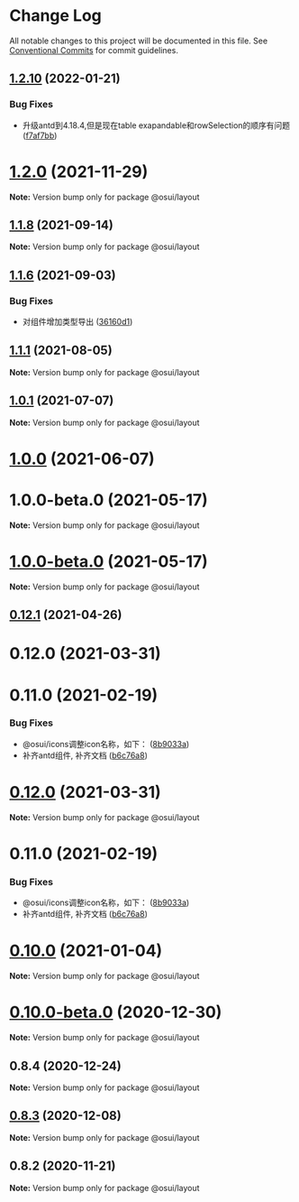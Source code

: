 # Change Log

All notable changes to this project will be documented in this file.
See [Conventional Commits](https://conventionalcommits.org) for commit guidelines.

## [1.2.10](https://gitee.com/gitee-fe/osui/tree/master/compare/v1.2.9...v1.2.10) (2022-01-21)


### Bug Fixes

* 升级antd到4.18.4,但是现在table exapandable和rowSelection的顺序有问题 ([f7af7bb](https://gitee.com/gitee-fe/osui/tree/master/commits/f7af7bbad5ed53099f4cc4c97c5852e631846616))





# [1.2.0](https://gitee.com/gitee-fe/osui/tree/master/compare/v1.1.23...v1.2.0) (2021-11-29)

**Note:** Version bump only for package @osui/layout





## [1.1.8](https://gitee.com/gitee-fe/osui/tree/master/compare/v1.1.7...v1.1.8) (2021-09-14)

**Note:** Version bump only for package @osui/layout





## [1.1.6](https://gitee.com/gitee-fe/osui/tree/master/compare/v1.1.5...v1.1.6) (2021-09-03)


### Bug Fixes

* 对组件增加类型导出 ([36160d1](https://gitee.com/gitee-fe/osui/tree/master/commits/36160d14e8fee068f34d363d529345d95cfbd39e))





## [1.1.1](https://gitee.com/gitee-fe/osui/tree/master/compare/v1.0.0-beta.1...v1.1.1) (2021-08-05)

**Note:** Version bump only for package @osui/layout





## [1.0.1](https://gitee.com/gitee-fe/osui/tree/master/compare/@osui/layout@1.0.0...@osui/layout@1.0.1) (2021-07-07)

**Note:** Version bump only for package @osui/layout





# [1.0.0](https://gitee.com/gitee-fe/osui/tree/master/compare/@osui/layout@0.12.1...@osui/layout@1.0.0) (2021-06-07)



# 1.0.0-beta.0 (2021-05-17)

**Note:** Version bump only for package @osui/layout





# [1.0.0-beta.0](https://gitee.com/gitee-fe/osui/tree/master/compare/v0.12.1...v1.0.0-beta.0) (2021-05-17)

**Note:** Version bump only for package @osui/layout





## [0.12.1](https://gitee.com/gitee-fe/osui/tree/master/compare/@osui/layout@0.10.0...@osui/layout@0.12.1) (2021-04-26)



# 0.12.0 (2021-03-31)



# 0.11.0 (2021-02-19)


### Bug Fixes

* @osui/icons调整icon名称，如下： ([8b9033a](https://gitee.com/gitee-fe/osui/tree/master/commits/8b9033af14f14ebae853692523739ca22c64123a))
* 补齐antd组件, 补齐文档 ([b6c76a8](https://gitee.com/gitee-fe/osui/tree/master/commits/b6c76a864b121479e151a97e926546f3370d0aed))





# [0.12.0](https://gitee.com/gitee-fe/osui/tree/master/compare/v0.11.0...v0.12.0) (2021-03-31)

**Note:** Version bump only for package @osui/layout





# 0.11.0 (2021-02-19)


### Bug Fixes

* @osui/icons调整icon名称，如下： ([8b9033a](https://gitee.com/gitee-fe/osui/tree/master/commits/8b9033af14f14ebae853692523739ca22c64123a))
* 补齐antd组件, 补齐文档 ([b6c76a8](https://gitee.com/gitee-fe/osui/tree/master/commits/b6c76a864b121479e151a97e926546f3370d0aed))





# [0.10.0](https://gitee.com/gitee-fe/osui/tree/master/compare/@osui/layout@0.10.0-beta.0...@osui/layout@0.10.0) (2021-01-04)

**Note:** Version bump only for package @osui/layout





# [0.10.0-beta.0](https://gitee.com/gitee-fe/osui/tree/master/compare/@osui/layout@0.8.4...@osui/layout@0.10.0-beta.0) (2020-12-30)

**Note:** Version bump only for package @osui/layout





## 0.8.4 (2020-12-24)

**Note:** Version bump only for package @osui/layout





## [0.8.3](https://gitee.com/gitee-fe/osui/tree/master/compare/@osui/layout@0.8.2...@osui/layout@0.8.3) (2020-12-08)

**Note:** Version bump only for package @osui/layout





## 0.8.2 (2020-11-21)

**Note:** Version bump only for package @osui/layout
